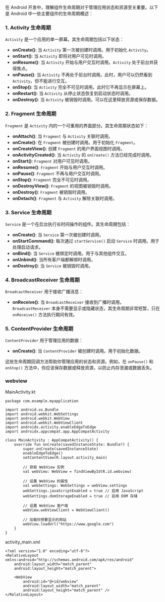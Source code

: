 在 Android 开发中，理解组件生命周期对于管理应用状态和资源至关重要。以下是 Android 中一些主要组件的生命周期概述：

### 1. **Activity 生命周期**

`Activity` 是一个应用的单一屏幕。其生命周期包括以下状态：

- **onCreate()**: 当 `Activity` 第一次被创建时调用。用于初始化 `Activity`。
- **onStart()**: 当 `Activity` 即将对用户可见时调用。
- **onResume()**: 当 `Activity` 开始与用户交互时调用。`Activity` 处于前台并获得焦点。
- **onPause()**: 当 `Activity` 不再处于前台时调用。此时，用户可以仍然看到 `Activity`，但不能进行交互。
- **onStop()**: 当 `Activity` 完全不可见时调用。此时它不再显示在屏幕上。
- **onRestart()**: 当 `Activity` 从停止状态恢复到启动状态时调用。
- **onDestroy()**: 当 `Activity` 被销毁时调用。可以在这里释放资源或保存数据。

### 2. **Fragment 生命周期**

`Fragment` 是 `Activity` 内的一个可重用的界面部分。其生命周期状态如下：

- **onAttach()**: 当 `Fragment` 与 `Activity` 关联时调用。
- **onCreate()**: 在 `Fragment` 被创建时调用。用于初始化 `Fragment`。
- **onCreateView()**: 创建 `Fragment` 的用户界面视图时调用。
- **onActivityCreated()**: 当 `Activity` 的 `onCreate()` 方法已经完成时调用。
- **onStart()**: `Fragment` 对用户可见时调用。
- **onResume()**: `Fragment` 开始与用户交互时调用。
- **onPause()**: `Fragment` 不再与用户交互时调用。
- **onStop()**: `Fragment` 完全不可见时调用。
- **onDestroyView()**: `Fragment` 的视图被销毁时调用。
- **onDestroy()**: `Fragment` 被销毁时调用。
- **onDetach()**: `Fragment` 与 `Activity` 解除关联时调用。

### 3. **Service 生命周期**

`Service` 是一个在后台执行长时间操作的组件。其生命周期包括：

- **onCreate()**: 当 `Service` 第一次被创建时调用。
- **onStartCommand()**: 每次通过 `startService()` 启动 `Service` 时调用。用于处理启动请求。
- **onBind()**: 当 `Service` 被绑定时调用。用于与其他组件交互。
- **onUnbind()**: 当所有客户端都解绑时调用。
- **onDestroy()**: 当 `Service` 被销毁时调用。

### 4. **BroadcastReceiver 生命周期**

`BroadcastReceiver` 用于接收广播消息：

- **onReceive()**: 当 `BroadcastReceiver` 接收到广播时调用。`BroadcastReceiver` 本身不需要显示或隐藏状态，其生命周期非常短暂，只在 `onReceive()` 方法执行期间有效。

### 5. **ContentProvider 生命周期**

`ContentProvider` 用于管理应用的数据：

- **onCreate()**: 当 `ContentProvider` 被创建时调用。用于初始化数据。

这些生命周期回调方法帮助你管理应用的状态和资源。例如，在 `onPause()` 和 `onStop()` 方法中，你应该保存数据或释放资源，以防止内存泄漏或数据丢失。


### webview
MainActivity.kt
``` 
package com.example.myapplication

import android.os.Bundle
import android.webkit.WebSettings
import android.webkit.WebView
import android.webkit.WebViewClient
import androidx.activity.enableEdgeToEdge
import androidx.appcompat.app.AppCompatActivity

class MainActivity : AppCompatActivity() {
    override fun onCreate(savedInstanceState: Bundle?) {
        super.onCreate(savedInstanceState)
        enableEdgeToEdge()
        setContentView(R.layout.activity_main)

        // 获取 WebView 实例
        val webView: WebView = findViewById(R.id.webview)

        // 设置 WebView 的属性
        val webSettings: WebSettings = webView.settings
        webSettings.javaScriptEnabled = true // 启用 JavaScript
        webSettings.domStorageEnabled = true // 启用 DOM 存储

        // 设置 WebView 客户端
        webView.webViewClient = WebViewClient()

        // 加载你想要显示的网站
        webView.loadUrl("https://www.google.com")
    }
}
```
activity_main.xml
``` 
<?xml version="1.0" encoding="utf-8"?>
<RelativeLayout xmlns:android="http://schemas.android.com/apk/res/android"
    android:layout_width="match_parent"
    android:layout_height="match_parent">

    <WebView
        android:id="@+id/webview"
        android:layout_width="match_parent"
        android:layout_height="match_parent" />
</RelativeLayout>
```